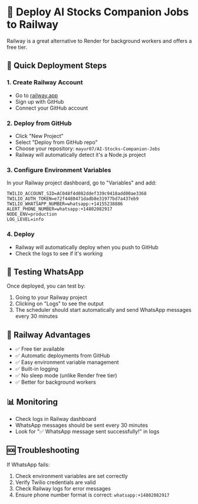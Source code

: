 # 🚂 Deploy AI Stocks Companion Jobs to Railway

Railway is a great alternative to Render for background workers and offers a free tier.

## 🚀 Quick Deployment Steps

### 1. Create Railway Account
- Go to [railway.app](https://railway.app)
- Sign up with GitHub
- Connect your GitHub account

### 2. Deploy from GitHub
- Click "New Project"
- Select "Deploy from GitHub repo"
- Choose your repository: `mayur07/AI-Stocks-Companion-Jobs`
- Railway will automatically detect it's a Node.js project

### 3. Configure Environment Variables
In your Railway project dashboard, go to "Variables" and add:

```
TWILIO_ACCOUNT_SID=AC048f4d082ddef339c9418add00ae3368
TWILIO_AUTH_TOKEN=e72f4480471dadb8e31977bd7a437eb9
TWILIO_WHATSAPP_NUMBER=whatsapp:+14155238886
ALERT_PHONE_NUMBER=whatsapp:+14802082917
NODE_ENV=production
LOG_LEVEL=info
```

### 4. Deploy
- Railway will automatically deploy when you push to GitHub
- Check the logs to see if it's working

## 📱 Testing WhatsApp

Once deployed, you can test by:
1. Going to your Railway project
2. Clicking on "Logs" to see the output
3. The scheduler should start automatically and send WhatsApp messages every 30 minutes

## 🔧 Railway Advantages

- ✅ Free tier available
- ✅ Automatic deployments from GitHub
- ✅ Easy environment variable management
- ✅ Built-in logging
- ✅ No sleep mode (unlike Render free tier)
- ✅ Better for background workers

## 📊 Monitoring

- Check logs in Railway dashboard
- WhatsApp messages should be sent every 30 minutes
- Look for "✅ WhatsApp message sent successfully!" in logs

## 🆘 Troubleshooting

If WhatsApp fails:
1. Check environment variables are set correctly
2. Verify Twilio credentials are valid
3. Check Railway logs for error messages
4. Ensure phone number format is correct: `whatsapp:+14802082917`
